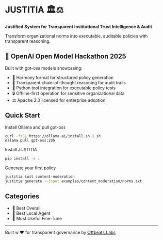 # JUSTITIA 🏛️⚖️

**Justified System for Transparent Institutional Trust Intelligence & Audit**

Transform organizational norms into executable, auditable policies with transparent reasoning.

## 🎯 OpenAI Open Model Hackathon 2025

Built with gpt-oss models showcasing:
- 🔧 Harmony format for structured policy generation
- 🧠 Transparent chain-of-thought reasoning for audit trails  
- 🐍 Python tool integration for executable policy tests
- 🔒 Offline-first operation for sensitive organizational data
- ⚖️ Apache 2.0 licensed for enterprise adoption

## Quick Start

Install Ollama and pull gpt-oss
```bash
curl -fsSL https://ollama.ai/install.sh | sh
ollama pull gpt-oss:20b
```

Install JUSTITIA
```bash
pip install -e .
```

Generate your first policy
```bash
justitia init content-moderation
justitia generate --input examples/content_moderation/norms.txt
```

## Categories
- 🥇 Best Overall
- 🤖 Best Local Agent  
- 🔧 Most Useful Fine-Tune

---
Built w ❤️ for transparent governance by [Offbeats Labs](https://github.com/Offbeatshq)
